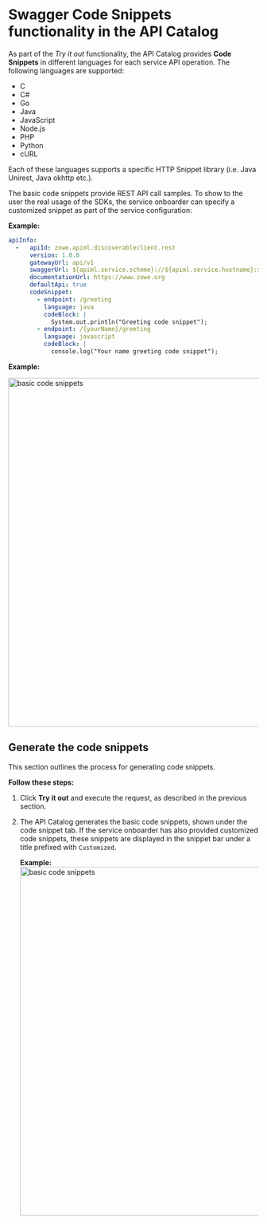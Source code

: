 # Swagger Code Snippets functionality in the API Catalog

As part of the *Try it out* functionality, the API Catalog provides **Code Snippets** in different languages for each service API operation. The following languages are supported:
* C
* C#
* Go
* Java
* JavaScript
* Node.js
* PHP
* Python
* cURL

Each of these languages supports a specific HTTP Snippet library (i.e. Java Unirest, Java okhttp etc.).

The basic code snippets provide REST API call samples. To show to the user the real usage of the SDKs, the service onboarder can specify a customized snippet as part of the service configuration:

**Example:**
```yaml
apiInfo:
  -   apiId: zowe.apiml.discoverableclient.rest
      version: 1.0.0
      gatewayUrl: api/v1
      swaggerUrl: ${apiml.service.scheme}://${apiml.service.hostname}:${apiml.service.port}${apiml.service.contextPath}/v3/api-docs/apiv1
      documentationUrl: https://www.zowe.org
      defaultApi: true
      codeSnippet:
        - endpoint: /greeting
          language: java
          codeBlock: |
            System.out.println("Greeting code snippet");
        - endpoint: /{yourName}/greeting
          language: javascript
          codeBlock: |
            console.log("Your name greeting code snippet");
```

**Example:**

<img src="pathname:///v2.5.x/images/api-mediation/customized-code-snippets.png" alt="basic code snippets" width="700px"/>

## Generate the code snippets

This section outlines the process for generating code snippets.

**Follow these steps:**

1. Click **Try it out** and execute the request, as described in the previous section.

2. The API Catalog generates the basic code snippets, shown under the code snippet tab. If the service onboarder has also provided customized code snippets, these snippets are displayed in the snippet bar under a title prefixed with `Customized`.

   **Example:**
   <img src="pathname:///v2.5.x/images/api-mediation/basic-code-snippets.png" alt="basic code snippets" width="700px"/>